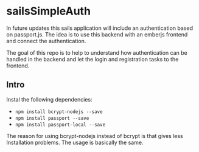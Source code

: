 # sailsSimpleAuth

In future updates this sails application will include an authentication based on
passport.js. The idea is to use this backend with an emberjs frontend and connect
the authentication.

The goal of this repo is to help to understand how authentication can be handled
in the backend and let the login and registration tasks to the frontend.


## Intro

Instal the following dependencies:

* `npm install bcrypt-nodejs --save`
* `npm install passport --save`
* `npm install passport-local --save`

The reason for using bcrypt-nodejs instead of bcrypt is that gives less Installation
problems. The usage is basically the same.
